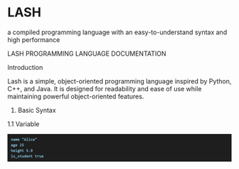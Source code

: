 # LASH
 a compiled programming language with an easy-to-understand syntax and high performance
 
 LASH PROGRAMMING LANGUAGE DOCUMENTATION

Introduction

Lash is a simple, object-oriented programming language inspired by Python, C++, and Java. It is designed for readability and ease of use while maintaining powerful object-oriented features.

1. Basic Syntax

1.1 Variable

![image](image.png)